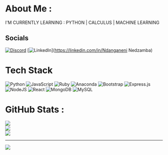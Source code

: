 # About Me :
I'M CURRENTLY LEARNING : PYTHON | CALCULUS | MACHINE LEARNING

## Socials
[![Discord](https://img.shields.io/badge/Discord-%237289DA.svg?logo=discord&logoColor=white)](htttps://discord.gg/ndanga02) [![LinkedIn](https://img.shields.io/badge/LinkedIn-%230077B5.svg?logo=linkedin&logoColor=white)](https://linkedin.com/in/Ndanganeni Nedzamba) 

# Tech Stack
![Python](https://img.shields.io/badge/python-3670A0?style=for-the-badge&logo=python&logoColor=ffdd54) ![JavaScript](https://img.shields.io/badge/javascript-%23323330.svg?style=for-the-badge&logo=javascript&logoColor=%23F7DF1E) ![Ruby](https://img.shields.io/badge/ruby-%23CC342D.svg?style=for-the-badge&logo=ruby&logoColor=white) ![Anaconda](https://img.shields.io/badge/Anaconda-%2344A833.svg?style=for-the-badge&logo=anaconda&logoColor=white) ![Bootstrap](https://img.shields.io/badge/bootstrap-%23563D7C.svg?style=for-the-badge&logo=bootstrap&logoColor=white) ![Express.js](https://img.shields.io/badge/express.js-%23404d59.svg?style=for-the-badge&logo=express&logoColor=%2361DAFB) ![NodeJS](https://img.shields.io/badge/node.js-6DA55F?style=for-the-badge&logo=node.js&logoColor=white) ![React](https://img.shields.io/badge/react-%2320232a.svg?style=for-the-badge&logo=react&logoColor=%2361DAFB) ![MongoDB](https://img.shields.io/badge/MongoDB-%234ea94b.svg?style=for-the-badge&logo=mongodb&logoColor=white) ![MySQL](https://img.shields.io/badge/mysql-%2300f.svg?style=for-the-badge&logo=mysql&logoColor=white)
# GitHub Stats :
![](https://github-readme-stats.vercel.app/api?username=ndanga02&theme=maroongold&hide_border=true&include_all_commits=false&count_private=false)<br/>
![](https://github-readme-streak-stats.herokuapp.com/?user=ndanga02&theme=maroongold&hide_border=true)<br/>
![](https://github-readme-stats.vercel.app/api/top-langs/?username=ndanga02&theme=maroongold&hide_border=true&include_all_commits=false&count_private=false&layout=compact)


---
[![](https://visitcount.itsvg.in/api?id=ndanga02&icon=2&color=0)](https://visitcount.itsvg.in)
